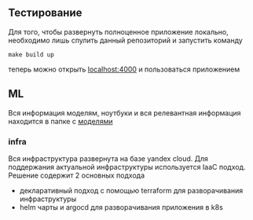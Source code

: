 
## Тестирование

Для того, чтобы развернуть полноценное приложение локально, необходимо лишь спулить данный репозиторий и запустить команду

`make build up`

теперь можно открыть [localhost:4000](http://localhost:4000) и пользоваться приложением

## ML

Вся информация моделям, ноутбуки и вся релевантная информация находится в папке с [моделями](./ml)

### infra
Вся инфраструктура развернута на базе yandex cloud. Для поддержания актуальной инфраструктуры используется IaaC подход.
Решение содержит 2 основных подхода

- декларативный подход с помощью terraform для разворачивания инфраструктуры
- helm чарты и argocd для разворачивания приложения в k8s
